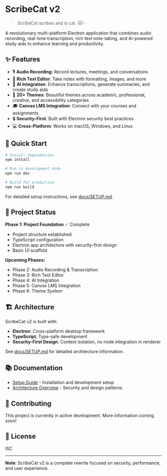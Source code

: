 # ScribeCat v2

> ScribeCat scribes and is cat. 🐱✨

A revolutionary multi-platform Electron application that combines audio recording, real-time transcription, rich text note-taking, and AI-powered study aids to enhance learning and productivity.

## ✨ Features

- 🎙️ **Audio Recording**: Record lectures, meetings, and conversations
- 📝 **Rich Text Editor**: Take notes with formatting, images, and more
- 🤖 **AI Integration**: Enhance transcriptions, generate summaries, and create study aids
- 🎨 **20+ Themes**: Beautiful themes across academic, professional, creative, and accessibility categories
- 🎓 **Canvas LMS Integration**: Connect with your courses and assignments
- 🔒 **Security-First**: Built with Electron security best practices
- 💻 **Cross-Platform**: Works on macOS, Windows, and Linux

## 🚀 Quick Start

```bash
# Install dependencies
npm install

# Run in development mode
npm run dev

# Build for production
npm run build
```

For detailed setup instructions, see [docs/SETUP.md](docs/SETUP.md).

## 📁 Project Status

**Phase 1: Project Foundation** ✅ Complete
- Project structure established
- TypeScript configuration
- Electron app architecture with security-first design
- Basic UI scaffold

**Upcoming Phases:**
- Phase 2: Audio Recording & Transcription
- Phase 3: Rich Text Editor
- Phase 4: AI Integration
- Phase 5: Canvas LMS Integration
- Phase 6: Theme System

## 🏗️ Architecture

ScribeCat v2 is built with:
- **Electron**: Cross-platform desktop framework
- **TypeScript**: Type-safe development
- **Security-First Design**: Context isolation, no node integration in renderer

See [docs/SETUP.md](docs/SETUP.md) for detailed architecture information.

## 📚 Documentation

- [Setup Guide](docs/SETUP.md) - Installation and development setup
- [Architecture Overview](docs/SETUP.md#architecture) - Security and design patterns

## 🤝 Contributing

This project is currently in active development. More information coming soon!

## 📄 License

ISC

---

**Note**: ScribeCat v2 is a complete rewrite focused on security, performance, and user experience.
